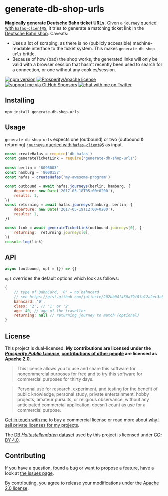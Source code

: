 # generate-db-shop-urls

**Magically generate Deutsche Bahn ticket URLs.** Given a [`journey` queried with `hafas-client@5`](https://github.com/public-transport/hafas-client/blob/5/docs/journeys.md), it tries to generate a matching ticket link in the [Deutsche Bahn shop](https://www.bahn.de/). Caveats:

- Uses a lot of scraping, as there is no (publicly accessible) machine-readable interface to the ticket system. This makes `generate-db-shop-urls` brittle.
- Because of how (bad) the shop works, the generated links will only be valid with a browser session that hasn't recently been used to search for a connection, or one without any cookies/session.

[![npm version](https://img.shields.io/npm/v/generate-db-shop-urls.svg)](https://www.npmjs.com/package/generate-db-shop-urls)
[![Prosperity/Apache license](https://img.shields.io/static/v1?label=license&message=Prosperity%2FApache&color=0997E8)](#license)
[![support me via GitHub Sponsors](https://img.shields.io/badge/support%20me-donate-fa7664.svg)](https://github.com/sponsors/derhuerst)
[![chat with me on Twitter](https://img.shields.io/badge/chat%20with%20me-on%20Twitter-1da1f2.svg)](https://twitter.com/derhuerst)


## Installing

```shell
npm install generate-db-shop-urls
```


## Usage

`generate-db-shop-urls` expects one (outbound) or two (outbound & returning) [`journey`s queried with `hafas-client@5`](https://github.com/public-transport/hafas-client/blob/5/docs/journeys.md) as input.

```js
const createHafas = require('db-hafas')
const generateTicketLink = require('generate-db-shop-urls')

const berlin = '8096003'
const hamburg = '8000157'
const hafas = createHafas('my-awesome-program')

const outbound = await hafas.journeys(berlin, hamburg, {
	departure: new Date('2017-05-18T05:00+0200'),
	results: 1,
})
const returning = await hafas.journeys(hamburg, berlin, {
	departure: new Date('2017-05-19T12:00+0200'),
	results: 1,
})

const link = await generateTicketLink(outbound.journeys[0], {
	returning:  returning.journeys[0],
})
console.log(link)
```

## API

```js
async (outbound, opt = {}) => {}
```

`opt` overrides the default options which look as follows:

```js
{
	// type of BahnCard, '0' = no bahncard
	// see https://gist.github.com/juliuste/202bb04f450a79f8fa12a2ec3abcd72d
	bahncard: '0',
	class: '2', // '1' or '2'
	age: 40, // age of the traveller
	returning: null // returning journey to match (optional)
}
```


## License

This project is dual-licensed: **My contributions are licensed under the [*Prosperity Public License*](https://prosperitylicense.com), [contributions of other people](https://github.com/derhuerst/generate-db-shop-urls/graphs/contributors) are licensed as [Apache 2.0](https://apache.org/licenses/LICENSE-2.0)**.

> This license allows you to use and share this software for noncommercial purposes for free and to try this software for commercial purposes for thirty days.

> Personal use for research, experiment, and testing for the benefit of public knowledge, personal study, private entertainment, hobby projects, amateur pursuits, or religious observance, without any anticipated commercial application, doesn’t count as use for a commercial purpose.

[Get in touch with me](https://jannisr.de/) to buy a commercial license or read more about [why I sell private licenses for my projects](https://gist.github.com/derhuerst/0ef31ee82b6300d2cafd03d10dd522f7).

The [DB *Haltestellendaten* dataset](https://data.deutschebahn.com/dataset/data-haltestellen.html) used by this project is licensed under [CC-BY 4.0](https://creativecommons.org/licenses/by/4.0/).


## Contributing

If you have a question, found a bug or want to propose a feature, have a look at [the issues page](https://github.com/derhuerst/generate-db-shop-urls/issues).

By contributing, you agree to release your modifications under the [Apache 2.0 license](LICENSE-APACHE).
